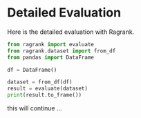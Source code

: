 # Detailed Evaluation

Here is the detailed evaluation with Ragrank.

```python
from ragrank import evaluate
from ragrank.dataset import from_df
from pandas import DataFrame

df = DataFrame()

dataset = from_df(df)
result = evaluate(dataset)
print(result.to_frame())
```

this will continue ...
